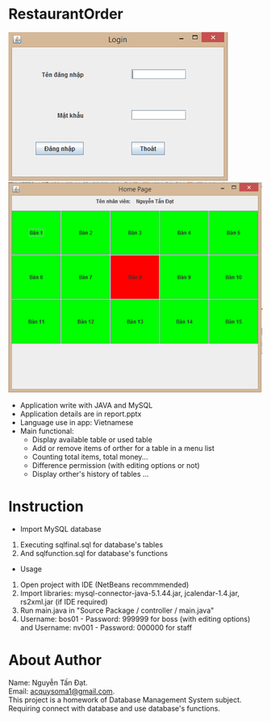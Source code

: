 # RestaurantOrder
![Login](https://github.com/lopakappa/RestaurantOrder/blob/master/pic/Picture1.png?raw=true) ![](https://github.com/lopakappa/RestaurantOrder/blob/master/pic/Picture2.png?raw=true)
- Application write with JAVA and MySQL <br>
- Application details are in report.pptx<br>
- Language use in app: Vietnamese
- Main functional:
  + Display available table or used table
  + Add or remove items of orther for a table in a menu list
  + Counting total items, total money...
  + Difference permission (with editing options or not)
  + Display orther's history of tables
  ...
# Instruction
* Import MySQL database
1. Executing sqlfinal.sql for database's tables 
2. And sqlfunction.sql for database's functions
* Usage
1. Open project with IDE (NetBeans recommmended)
2. Import libraries: mysql-connector-java-5.1.44.jar, jcalendar-1.4.jar, rs2xml.jar (if IDE required)
3. Run main.java in "Source Package / controller / main.java"
4. Username: bos01 - Password: 999999 for boss (with editing options) and Username: nv001 - Password: 000000 for staff
# About Author
Name: Nguyễn Tấn Đạt.<br>
Email: acquysoma1@gmail.com.<br>
This project is a homework of Database Management System subject. Requiring connect with database and use database's functions.
